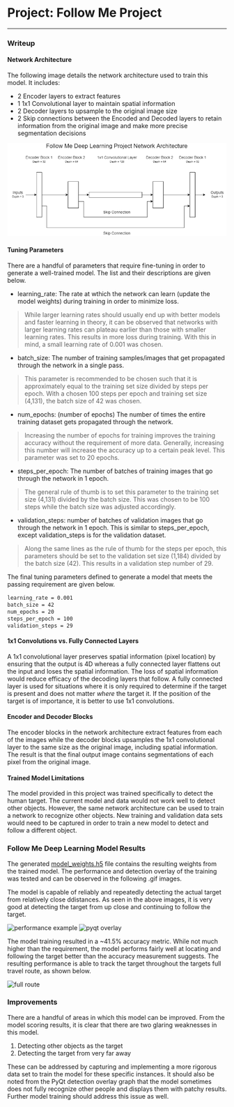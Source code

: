 # Project: Follow Me Project

[image0]: ./docs/misc/follow_me_performance_example.gif
[image1]: ./docs/misc/follow_me_pyqt_overlay.gif
[image2]: ./docs/misc/follow_me_full_route.gif
[image3]: ./docs/misc/network_architecture.png

---
### Writeup

#### Network Architecture

The following image details the network architecture used to train this model. It includes:

* 2 Encoder layers to extract features
* 1 1x1 Convolutional layer to maintain spatial information
* 2 Decoder layers to upsample to the original image size
* 2 Skip connections between the Encoded and Decoded layers to retain information from the original image and make more precise segmentation decisions

![network architecture][image3]

#### Tuning Parameters

There are a handful of parameters that require fine-tuning in order to generate a well-trained model. The list and their descriptions are given below.

* learning_rate: The rate at wthich the network can learn (update the model weights) during training in order to minimize loss. 
> While larger learning rates should usually end up with better models and faster learning in theory, it can be observed that networks with larger learning rates can plateau earlier than those with smaller learning rates. This results in more loss during training. With this in mind, a small learning rate of 0.001 was chosen.

* batch_size: The number of training samples/images that get propagated through the network in a single pass.
> This parameter is recommended to be chosen such that it is approximately equal to the training set size divided by steps per epoch. With a chosen 100 steps per epoch and training set size (4,131), the batch size of 42 was chosen.  

* num_epochs: (number of epochs) The number of times the entire training dataset gets propagated through the network.
> Increasing the number of epochs for training improves the training accuracy without the requirement of more data. Generally, increasing this number will increase the accuracy up to a certain peak level. This parameter was set to 20 epochs.

* steps_per_epoch: The number of batches of training images that go through the network in 1 epoch.
> The general rule of thumb is to set this parameter to the training set size (4,131) divided by the batch size. This was chosen to be 100 steps while the batch size was adjusted accordingly.

* validation_steps: number of batches of validation images that go through the network in 1 epoch. This is similar to steps_per_epoch, except validation_steps is for the validation dataset.
> Along the same lines as the rule of thumb for the steps per epoch, this parameters should be set to the validation set size (1,184) divided by the batch size (42). This results in a validation step number of 29.

The final tuning parameters defined to generate a model that meets the passing requirement are given below.

```
learning_rate = 0.001
batch_size = 42
num_epochs = 20
steps_per_epoch = 100
validation_steps = 29
```

#### 1x1 Convolutions vs. Fully Connected Layers

A 1x1 convolutional layer preserves spatial information (pixel location) by ensuring that the output is 4D whereas a fully connected layer flattens out the input and loses the spatial information. The loss of spatial information would reduce efficacy of the decoding layers that follow. A fully connected layer is used for situations where it is only required to determine if the target is present and does not matter *where* the target it. If the position of the target is of importance, it is better to use 1x1 convolutions.

#### Encoder and Decoder Blocks

The encoder blocks in the network architecture extract features from each of the images while the decoder blocks upsamples the 1x1 convolutional layer to the same size as the original image, including spatial information. The result is that the final output image contains segmentations of each pixel from the original image.

#### Trained Model Limitations

The model provided in this project was trained specifically to detect the human target. The current model and data would not work well to detect other objects. However, the same network architecture can be used to train a network to recognize other objects. New training and validation data sets would need to be captured in order to train a new model to detect and follow a different object.

### Follow Me Deep Learning Model Results

The generated [model_weights.h5](https://github.com/kevinfructuoso/Deep-Learning-Drone-Follower/blob/master/data/weights/model_weights) file contains the resulting weights from the trained model. The performance and detection overlay of the training was tested and can be observed in the following .gif images.

The model is capable of reliably and repeatedly detecting the actual target from relatively close ddistances. As seen in the above images, it is very good at detecting the target from up close and continuing to follow the target.

![performance example][image0]
![pyqt overlay][image1]


The model training resulted in a ~41.5% accuracy metric. While not much higher than the requirement, the model performs fairly well at locating and following the target better than the accuracy measurement suggests. The resulting performance is able to track the target throughout the targets full travel route, as shown below.

![full route][image2]

### Improvements

There are a handful of areas in which this model can be improved. From the model scoring results, it is clear that there are two glaring weaknesses in this model.

1. Detecting other objects as the target
2. Detecting the target from very far away

These can be addressed by capturing and implementing a more rigorous data set to train the model for these specific instances. It should also be noted from the PyQt detection overlay graph that the model sometimes does not fully recognize other people and displays them with patchy results. Further model training should address this issue as well.